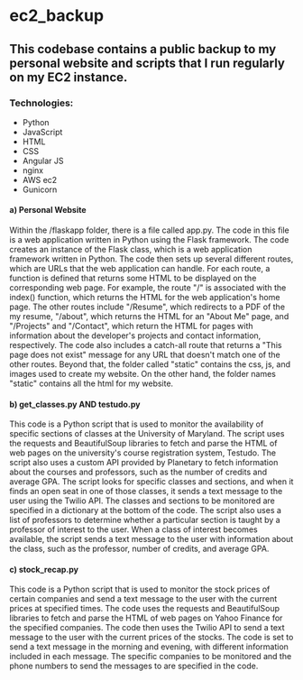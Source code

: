 # ec2_backup
## This codebase contains a public backup to my personal website and scripts that I run regularly on my EC2 instance.

### Technologies: 
- Python
- JavaScript
- HTML
- CSS
- Angular JS
- nginx
- AWS ec2
- Gunicorn


#### a) Personal Website
Within the /flaskapp folder, there is a file called app.py. The code in this file is a web application written in Python using the Flask framework. The code creates an instance of the Flask class, which is a web application framework written in Python. The code then sets up several different routes, which are URLs that the web application can handle. For each route, a function is defined that returns some HTML to be displayed on the corresponding web page. For example, the route "/" is associated with the index() function, which returns the HTML for the web application's home page. The other routes include "/Resume", which redirects to a PDF of the my resume, "/about", which returns the HTML for an "About Me" page, and "/Projects" and "/Contact", which return the HTML for pages with information about the developer's projects and contact information, respectively. The code also includes a catch-all route that returns a "This page does not exist" message for any URL that doesn't match one of the other routes.
  Beyond that, the folder called "static" contains the css, js, and images used to create my website. On the other hand, the folder names "static" contains all the html for my website.

#### b) get_classes.py AND testudo.py
This code is a Python script that is used to monitor the availability of specific sections of classes at the University of Maryland. The script uses the requests and BeautifulSoup libraries to fetch and parse the HTML of web pages on the university's course registration system, Testudo. The script also uses a custom API provided by Planetary to fetch information about the courses and professors, such as the number of credits and average GPA. The script looks for specific classes and sections, and when it finds an open seat in one of those classes, it sends a text message to the user using the Twilio API. The classes and sections to be monitored are specified in a dictionary at the bottom of the code. The script also uses a list of professors to determine whether a particular section is taught by a professor of interest to the user. When a class of interest becomes available, the script sends a text message to the user with information about the class, such as the professor, number of credits, and average GPA.


#### c) stock_recap.py
This code is a Python script that is used to monitor the stock prices of certain companies and send a text message to the user with the current prices at specified times. The code uses the requests and BeautifulSoup libraries to fetch and parse the HTML of web pages on Yahoo Finance for the specified companies. The code then uses the Twilio API to send a text message to the user with the current prices of the stocks. The code is set to send a text message in the morning and evening, with different information included in each message. The specific companies to be monitored and the phone numbers to send the messages to are specified in the code.

